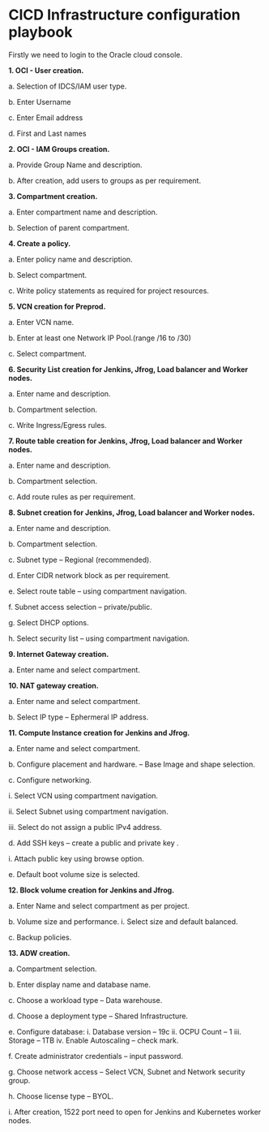<h1> CICD Infrastructure configuration playbook</h1>

Firstly we need to login to the Oracle cloud console. 

<strong>1.  OCI - User creation.</strong>

  a. Selection of IDCS/IAM user type.

  b. Enter Username

  c. Enter Email address

  d. First and Last names

<strong>2.  OCI - IAM Groups creation.</strong>

  a. Provide Group Name and description.

  b. After creation, add users to groups as per requirement.

<strong>3.  Compartment creation.</strong>

  a. Enter compartment name and description.

  b. Selection of parent compartment.

<strong>4.  Create a policy.</strong>

  a. Enter policy name and description.

  b. Select compartment.

  c. Write policy statements as required for project resources.

<strong>5.  VCN creation for Preprod.</strong>

  a. Enter VCN name.

  b. Enter at least one Network IP Pool.(range /16 to /30)

  c. Select compartment.

<strong>6.  Security List creation for Jenkins, Jfrog, Load balancer and Worker nodes.</strong>

  a. Enter name and description.

  b. Compartment selection.

  c. Write Ingress/Egress rules.

<strong>7.  Route table creation for Jenkins, Jfrog, Load balancer and Worker nodes.</strong>

  a. Enter name and description.

  b. Compartment selection.

  c. Add route rules as per requirement.

<strong>8.  Subnet creation for Jenkins, Jfrog, Load balancer and Worker nodes.</strong>

  a. Enter name and description.

  b. Compartment selection.

  c. Subnet type – Regional (recommended).

  d. Enter CIDR network block as per requirement.

  e. Select route table – using compartment navigation.

  f. Subnet access selection – private/public.

  g. Select DHCP options.

  h. Select security list – using compartment navigation.

<strong>9. Internet Gateway creation.</strong>

  a. Enter name and select compartment.

<strong>10.  NAT gateway creation.</strong>

  a. Enter name and select compartment.

  b. Select IP type – Ephermeral IP address.

<strong>11. Compute Instance creation for Jenkins and Jfrog.</strong>

  a. Enter name and select compartment.

  b. Configure placement and hardware.
    – Base Image and shape selection.

  c. Configure networking.

   i. Select VCN using compartment navigation.

   ii. Select Subnet using compartment navigation.

   iii. Select do not assign a public IPv4 address.

  d. Add SSH keys – create a public and private key .

   i. Attach public key using browse option.

  e. Default boot volume size is selected.

<strong>12. Block volume creation for Jenkins and Jfrog.</strong>

  a. Enter Name and select compartment as per project.

  b. Volume size and performance.
    i. Select size and default balanced.

  c. Backup policies.

<strong>13. ADW creation.</strong>

  a. Compartment selection.

  b. Enter display name and database name.

  c. Choose a workload type – Data warehouse.

  d. Choose a deployment type – Shared Infrastructure.

  e. Configure database:
   i. Database version – 19c
   ii. OCPU Count – 1
   iii. Storage – 1TB
   iv. Enable Autoscaling – check mark.

  f. Create administrator credentials – input password.

  g. Choose network access – Select VCN, Subnet and Network security group.

  h. Choose license type – BYOL.

  i. After creation, 1522 port need to open for Jenkins and Kubernetes worker nodes.
